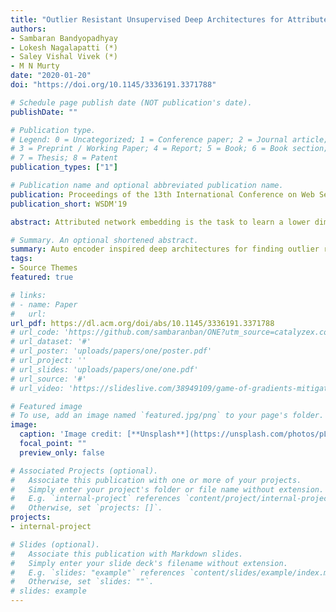 ```yaml
---
title: "Outlier Resistant Unsupervised Deep Architectures for Attributed Network Embedding"
authors:
- Sambaran Bandyopadhyay
- Lokesh Nagalapatti (*)
- Saley Vishal Vivek (*)
- M N Murty
date: "2020-01-20"
doi: "https://doi.org/10.1145/3336191.3371788"

# Schedule page publish date (NOT publication's date).
publishDate: ""

# Publication type.
# Legend: 0 = Uncategorized; 1 = Conference paper; 2 = Journal article;
# 3 = Preprint / Working Paper; 4 = Report; 5 = Book; 6 = Book section;
# 7 = Thesis; 8 = Patent
publication_types: ["1"]

# Publication name and optional abbreviated publication name.
publication: Proceedings of the 13th International Conference on Web Search and Data Mining
publication_short: WSDM'19

abstract: Attributed network embedding is the task to learn a lower dimensional vector representation of the nodes of an attributed network, which can be used further for downstream network mining tasks. Nodes in a network exhibit community structure and most of the network embedding algorithms work well when the nodes, along with their attributes, adhere to the community structure of the network. But real life networks come with community outlier nodes, which deviate significantly in terms of their link structure or attribute similarities from the other nodes of the community they belong to. These outlier nodes, if not processed carefully, can even affect the embeddings of the other nodes in the network. Thus, a node embedding framework for dealing with both the link structure and attributes in the presence of outliers in an unsupervised setting is practically important. In this work, we propose a deep unsupervised autoencoders based solution which minimizes the effect of outlier nodes while generating the network embedding. We use both stochastic gradient descent and closed form updates for faster optimization of the network parameters. We further explore the role of adversarial learning for this task, and propose a second unsupervised deep model which learns by discriminating the structure and the attribute based embeddings of the network and minimizes the effect of outliers in a coupled way. Our experiments show the merit of these deep models to detect outliers and also the superiority of the generated network embeddings for different downstream mining tasks. To the best of our knowledge, these are the first unsupervised non linear approaches that reduce the effect of the outlier nodes while generating Network Embedding.

# Summary. An optional shortened abstract.
summary: Auto encoder inspired deep architectures for finding outlier robust network embedding for nodes in an attributed networks through adversarial training. 
tags:
- Source Themes
featured: true

# links:
# - name: Paper
#   url: 
url_pdf: https://dl.acm.org/doi/abs/10.1145/3336191.3371788
# url_code: 'https://github.com/sambaranban/ONE?utm_source=catalyzex.com'
# url_dataset: '#'
# url_poster: 'uploads/papers/one/poster.pdf'
# url_project: ''
# url_slides: 'uploads/papers/one/one.pdf'
# url_source: '#'
# url_video: 'https://slideslive.com/38949109/game-of-gradients-mitigating-irrelevant-clients-in-federated-learning'

# Featured image
# To use, add an image named `featured.jpg/png` to your page's folder. 
image:
  caption: 'Image credit: [**Unsplash**](https://unsplash.com/photos/pLCdAaMFLTE)'
  focal_point: ""
  preview_only: false

# Associated Projects (optional).
#   Associate this publication with one or more of your projects.
#   Simply enter your project's folder or file name without extension.
#   E.g. `internal-project` references `content/project/internal-project/index.md`.
#   Otherwise, set `projects: []`.
projects:
- internal-project

# Slides (optional).
#   Associate this publication with Markdown slides.
#   Simply enter your slide deck's filename without extension.
#   E.g. `slides: "example"` references `content/slides/example/index.md`.
#   Otherwise, set `slides: ""`.
# slides: example
---
```

<!-- 
{{% callout note %}}
Click the *Cite* button above to demo the feature to enable visitors to import publication metadata into their reference management software.
{{% /callout %}}

{{% callout note %}}
Create your slides in Markdown - click the *Slides* button to check out the example.
{{% /callout %}}

Supplementary notes can be added here, including [code, math, and images](https://wowchemy.com/docs/writing-markdown-latex/). -->

